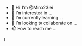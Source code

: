 - 👋 Hi, I’m @Mino23lei
- 👀 I’m interested in ...
- 🌱 I’m currently learning ...
- 💞️ I’m looking to collaborate on ...
- 📫 How to reach me ...

<!---
Mino23lei/Mino23lei is a ✨ special ✨ repository because its `README.md` (this file) appears on your GitHub profile.
You can click the Preview link to take a look at your changes.
--->
I
